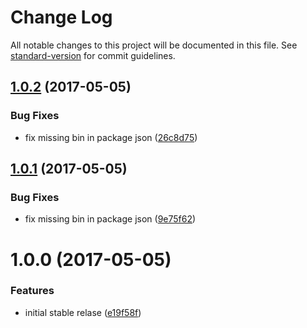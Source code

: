 # Change Log

All notable changes to this project will be documented in this file. See [standard-version](https://github.com/conventional-changelog/standard-version) for commit guidelines.

<a name="1.0.2"></a>
## [1.0.2](https://github.com/vesparny/fair-analytics/compare/v1.0.1...v1.0.2) (2017-05-05)


### Bug Fixes

* fix missing bin in package json ([26c8d75](https://github.com/vesparny/fair-analytics/commit/26c8d75))



<a name="1.0.1"></a>
## [1.0.1](https://github.com/vesparny/fair-analytics/compare/v1.0.0...v1.0.1) (2017-05-05)


### Bug Fixes

* fix missing bin in package json ([9e75f62](https://github.com/vesparny/fair-analytics/commit/9e75f62))



<a name="1.0.0"></a>
# 1.0.0 (2017-05-05)


### Features

* initial stable relase ([e19f58f](https://github.com/vesparny/fair-analytics/commit/e19f58f))
